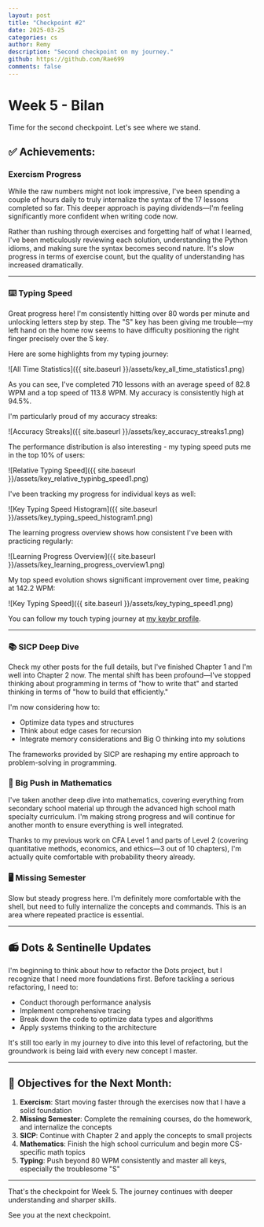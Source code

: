 ```yaml
---
layout: post
title: "Checkpoint #2"
date: 2025-03-25
categories: cs 
author: Remy
description: "Second checkpoint on my journey."
github: https://github.com/Rae699
comments: false
---
```


# Week 5 - Bilan

Time for the second checkpoint. Let's see where we stand.

## ✅ Achievements:

### Exercism Progress
While the raw numbers might not look impressive, I've been spending a couple of hours daily to truly internalize the syntax of the 17 lessons completed so far. This deeper approach is paying dividends—I'm feeling significantly more confident when writing code now.

Rather than rushing through exercises and forgetting half of what I learned, I've been meticulously reviewing each solution, understanding the Python idioms, and making sure the syntax becomes second nature. It's slow progress in terms of exercise count, but the quality of understanding has increased dramatically.


---

### ⌨️ Typing Speed
Great progress here! I'm consistently hitting over 80 words per minute and unlocking letters step by step. The "S" key has been giving me trouble—my left hand on the home row seems to have difficulty positioning the right finger precisely over the S key.

Here are some highlights from my typing journey:

![All Time Statistics]({{ site.baseurl }}/assets/key_all_time_statistics1.png)

As you can see, I've completed 710 lessons with an average speed of 82.8 WPM and a top speed of 113.8 WPM. My accuracy is consistently high at 94.5%.

I'm particularly proud of my accuracy streaks:

![Accuracy Streaks]({{ site.baseurl }}/assets/key_accuracy_streaks1.png)

The performance distribution is also interesting - my typing speed puts me in the top 10% of users:

![Relative Typing Speed]({{ site.baseurl }}/assets/key_relative_typinbg_speed1.png)

I've been tracking my progress for individual keys as well:

![Key Typing Speed Histogram]({{ site.baseurl }}/assets/key_typing_speed_histogram1.png)

The learning progress overview shows how consistent I've been with practicing regularly:

![Learning Progress Overview]({{ site.baseurl }}/assets/key_learning_progress_overview1.png)

My top speed evolution shows significant improvement over time, peaking at 142.2 WPM:

![Key Typing Speed]({{ site.baseurl }}/assets/key_typing_speed1.png)

You can follow my touch typing journey at [my keybr profile](https://www.keybr.com/profile/s3tv7lr).


---

### 📚 SICP Deep Dive
Check my other posts for the full details, but I've finished Chapter 1 and I'm well into Chapter 2 now. The mental shift has been profound—I've stopped thinking about programming in terms of "how to write that" and started thinking in terms of "how to build that efficiently."

I'm now considering how to:
- Optimize data types and structures
- Think about edge cases for recursion
- Integrate memory considerations and Big O thinking into my solutions

The frameworks provided by SICP are reshaping my entire approach to problem-solving in programming.

### 🧮 Big Push in Mathematics
I've taken another deep dive into mathematics, covering everything from secondary school material up through the advanced high school math specialty curriculum. I'm making strong progress and will continue for another month to ensure everything is well integrated.

Thanks to my previous work on CFA Level 1 and parts of Level 2 (covering quantitative methods, economics, and ethics—3 out of 10 chapters), I'm actually quite comfortable with probability theory already.

### 🖥️ Missing Semester
Slow but steady progress here. I'm definitely more comfortable with the shell, but need to fully internalize the concepts and commands. This is an area where repeated practice is essential.


---

## 📻 Dots & Sentinelle Updates

I'm beginning to think about how to refactor the Dots project, but I recognize that I need more foundations first. Before tackling a serious refactoring, I need to:
- Conduct thorough performance analysis
- Implement comprehensive tracing
- Break down the code to optimize data types and algorithms
- Apply systems thinking to the architecture

It's still too early in my journey to dive into this level of refactoring, but the groundwork is being laid with every new concept I master.

---

## 🎯 Objectives for the Next Month:

1. **Exercism**: Start moving faster through the exercises now that I have a solid foundation
2. **Missing Semester**: Complete the remaining courses, do the homework, and internalize the concepts
3. **SICP**: Continue with Chapter 2 and apply the concepts to small projects
4. **Mathematics**: Finish the high school curriculum and begin more CS-specific math topics
5. **Typing**: Push beyond 80 WPM consistently and master all keys, especially the troublesome "S"

---

That's the checkpoint for Week 5. The journey continues with deeper understanding and sharper skills.

See you at the next checkpoint. 